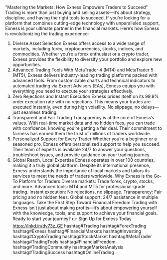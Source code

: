 "Mastering the Markets: How Exness Empowers Traders to Succeed"
Trading is more than just buying and selling assets—it’s about strategy, discipline, and having the right tools to succeed. If you’re looking for a platform that combines cutting-edge technology with unparalleled support, Exness is your ultimate partner in the financial markets. Here’s how Exness is revolutionizing the trading experience:
1. Diverse Asset Selection
Exness offers access to a wide range of markets, including forex, cryptocurrencies, stocks, indices, and commodities. Whether you’re a forex enthusiast or a crypto trader, Exness provides the flexibility to diversify your portfolio and explore new opportunities.
2. Advanced Trading Tools
With MetaTrader 4 (MT4) and MetaTrader 5 (MT5), Exness delivers industry-leading trading platforms packed with advanced tools. From customizable charts and technical indicators to automated trading via Expert Advisors (EAs), Exness equips you with everything you need to execute your strategies effectively.
3. Zero Rejections and Instant Execution
Exness prides itself on its 99.9% order execution rate with no rejections. This means your trades are executed instantly, even during high volatility. No slippage, no delays—just seamless trading.
4. Transparent and Fair Trading
Transparency is at the core of Exness’s values. With real-time market data and no hidden fees, you can trade with confidence, knowing you’re getting a fair deal. Their commitment to fairness has earned them the trust of millions of traders worldwide.
5. Personalized Support for Every Trader
Whether you’re a beginner or a seasoned pro, Exness offers personalized support to help you succeed. Their team of experts is available 24/7 to answer your questions, troubleshoot issues, and provide guidance on your trading journey.
6. Global Reach, Local Expertise
Exness operates in over 100 countries, making it a truly global platform. Despite its international presence, Exness understands the importance of local markets and tailors its services to meet the needs of traders worldwide.
Why Exness is the Go-To Platform for Traders
Diverse markets: Trade forex, crypto, stocks, and more.
Advanced tools: MT4 and MT5 for professional-grade trading.
Instant execution: No rejections, no slippage.
Transparency: Fair pricing and no hidden fees.
Global support: 24/7 assistance in multiple languages.
Take the First Step Toward Financial Freedom
Trading with Exness isn’t just about making profits—it’s about empowering yourself with the knowledge, tools, and support to achieve your financial goals. Ready to start your journey?
👉 Sign Up for Exness Today https://lnkd.in/dv73z_GE
hashtag#Trading hashtag#ForexTrading hashtag#Exness hashtag#FinancialMarkets hashtag#Investing hashtag#CryptoTrading hashtag#StockMarket hashtag#MetaTrader hashtag#TradingTools hashtag#FinancialFreedom hashtag#TradingCommunity hashtag#MarketAnalysis hashtag#TradingSuccess hashtag#OnlineTrading 
